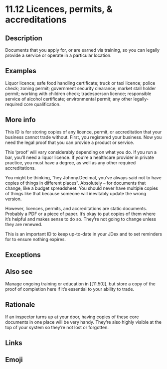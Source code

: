 # 11.12 Licences, permits, & accreditations

## Description

Documents that you apply for, or are earned via training, so you can legally provide a service or operate in a particular location.

## Examples

Liquor licence; safe food handling certificate; truck or taxi licence; police check; zoning permit; government security clearance; market stall holder permit; working with children check; tradesperson licence; responsible service of alcohol certificate; environmental permit; any other legally-required core qualification.

## More info

This ID is for storing copies of any licence, permit, or accreditation that your business cannot trade without. First, you registered your business. Now you need the legal proof that you can provide a product or service.

This ‘proof’ will vary considerably depending on what you do. If you run a bar, you’ll need a liquor licence. If you’re a healthcare provider in private practice, you must have a degree, as well as any other required accreditations.

You might be thinking, “hey Johnny.Decimal, you’ve always said not to have copies of things in different places”. Absolutely – for documents that change, like a budget spreadsheet. You should never have multiple copies of things like that because someone will inevitably update the wrong version.

However, licences, permits, and accreditations are static documents. Probably a PDF or a piece of paper. It’s okay to put copies of them where it’s helpful and makes sense to do so. They’re not going to change unless they are renewed.

This is an important ID to keep up-to-date in your JDex and to set reminders for to ensure nothing expires.

## Exceptions

## Also see

Manage ongoing training or education in [[11.50]], but store a copy of the proof of completion here if it’s essential to your ability to trade.

## Rationale

If an inspector turns up at your door, having copies of these core documents in one place will be very handy. They’re also highly visible at the top of your system so they’re not lost or forgotten.

## Links

## Emoji
